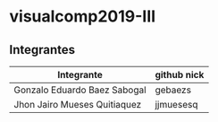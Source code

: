 # visualcomp2019-III

## Integrantes

| Integrante | github nick |
|------------|-------------|
|Gonzalo Eduardo Baez Sabogal|gebaezs|
|Jhon Jairo Mueses Quitiaquez|jjmuesesq|
